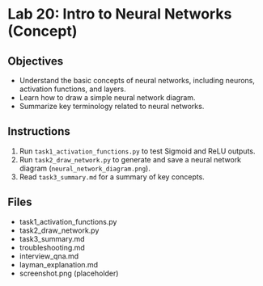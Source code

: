 # Lab 20: Intro to Neural Networks (Concept)

## Objectives
- Understand the basic concepts of neural networks, including neurons, activation functions, and layers.
- Learn how to draw a simple neural network diagram.
- Summarize key terminology related to neural networks.

## Instructions
1. Run `task1_activation_functions.py` to test Sigmoid and ReLU outputs.
2. Run `task2_draw_network.py` to generate and save a neural network diagram (`neural_network_diagram.png`).
3. Read `task3_summary.md` for a summary of key concepts.

## Files
- task1_activation_functions.py
- task2_draw_network.py
- task3_summary.md
- troubleshooting.md
- interview_qna.md
- layman_explanation.md
- screenshot.png (placeholder)
